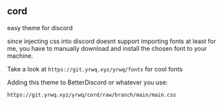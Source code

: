 ## cord

easy theme for discord

since injecting css into discord doesnt support importing fonts at least for me, you have to manually download and install the chosen font to your machine.

Take a look at `https://git.yrwq.xyz/yrwq/fonts` for cool fonts

Adding this theme to BetterDiscord or whatever you use:

`https://git.yrwq.xyz/yrwq/cord/raw/branch/main/main.css`
